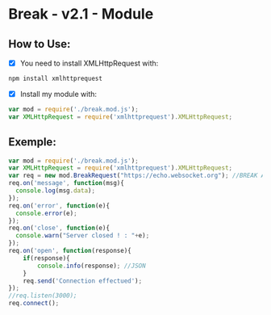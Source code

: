 # Break - v2.1 - Module

How to Use:
-------------------------------------------------
- [X] You need to install XMLHttpRequest with:
```js
npm install xmlhttprequest
```
- [X] Install my module with:
```js
var mod = require('./break.mod.js');
var XMLHttpRequest = require('xmlhttprequest').XMLHttpRequest;
```


Exemple:
-------------------------------------------------
```js
var mod = require('./break.mod.js');
var XMLHttpRequest = require('xmlhttprequest').XMLHttpRequest;
var req = new mod.BreakRequest("https://echo.websocket.org"); //BREAK AUTOMATICALLY SET THE URL ON 'wss://echo.websocket.org'
req.on('message', function(msg){
  console.log(msg.data);
});
req.on('error', function(e){
  console.error(e);
});
req.on('close', function(e){
  console.warn("Server closed ! : "+e);
});
req.on('open', function(response){
	if(response){
		console.info(response); //JSON
	}
	req.send('Connection effectued');
});
//req.listen(3000);
req.connect();
```
